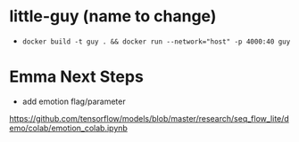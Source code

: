 # little-guy (name to change)

* `docker build -t guy . && docker run --network="host" -p 4000:40 guy`

# Emma Next Steps
* add emotion flag/parameter



 https://github.com/tensorflow/models/blob/master/research/seq_flow_lite/demo/colab/emotion_colab.ipynb

 
 
